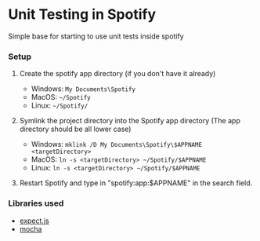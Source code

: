 Unit Testing in Spotify
========
Simple base for starting to use unit tests inside spotify

### Setup
1. Create the spotify app directory (if you don't have it already)
	* Windows: `My Documents\Spotify`
	* MacOS: `~/Spotify`
	* Linux: `~/Spotify/`

2. Symlink the project directory into the Spotify app directory (The app directory should be all lower case)
	* Windows: `mklink /D My Documents\Spotify\$APPNAME <targetDirectory>`
	* MacOS: `ln -s <targetDirectory> ~/Spotify/$APPNAME`
	* Linux: `ln -s <targetDirectory> ~/Spotify/$APPNAME`

3. Restart Spotify and type in "spotify:app:$APPNAME" in the search field.


### Libraries used
 * [expect.js](https://github.com/LearnBoost/expect.js)
 * [mocha](https://github.com/visionmedia/mocha)


